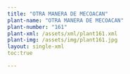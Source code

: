 ```yaml
---
title: "OTRA MANERA DE MECOACAN"
plant-name: "OTRA MANERA DE MECOACAN"
plant-number: "161"
plant-xml: /assets/xml/plant161.xml
plant-img: /assets/img/plant161.jpg
layout: single-xml
toc:true

---
```

